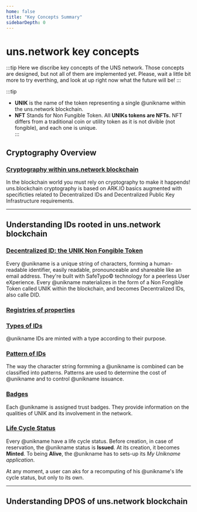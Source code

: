 ```yaml
---
home: false
title: "Key Concepts Summary"
sidebarDepth: 0
---
```


# uns.network key concepts

:::tip
Here we discribe key concepts of the UNS network. Those concepts are designed, but not all of them are implemented yet.
Please, wait a little bit more to try everthing, and look at up right now what the future will be!
:::

:::tip
- **UNIK** is the name of the token representing a single @unikname within the uns.network blockchain.  
- **NFT** Stands for Non Fungible Token. All **UNIKs tokens are NFTs.** NFT differs from a traditional coin or utility token as it is not divible (not fongible), and each one is unique.  
:::

## Cryptography Overview

### [Cryptography within uns.network blockchain](/uns-network-key-concepts/cryptography-overview)

In the blockchain world you must rely on cryptography to make it happends! uns.blockchain cryptography is based on ARK.IO basics augmented with specificties related to Decentralized IDs and Decentralized Public Key Infrastructure requirements.

---

## Understanding IDs rooted in uns.network blockchain

### [Decentralized ID: the UNIK Non Fongible Token](/uns-network-key-concepts/unik-did-nft)

Every @unikname is a unique string of characters, forming a human-readable identifier, easily readable, pronounceable and shareable like an email address. They're built with SafeTypo© technology for a peerless User eXperience. Every @unikname materializes in the form of a Non Fongible Token called UNIK within the <uns/> blockchain, and becomes Decentralized IDs, also calle DID. 

### [Registries of properties](/uns-network-key-concepts/unik-property)


### [Types of IDs](/uns-network-key-concepts/unik-type)

@unikname IDs are minted with a type according to their purpose.

### [Pattern of IDs](/uns-network-key-concepts/unik-pattern)

The way the character string formming a @unikname is combined can be classified into patterns. Patterns are used to determine the cost of @unikname and to control @unikname issuance.

### [Badges](/uns-network-key-concepts/unik-badge)

Each @unikname is assigned trust badges. They provide information on the qualities of UNIK and its involvement in the network.

### [Life Cycle Status](/uns-network-key-concepts/unik-lifecycle)

Every @unikname have a life cycle status. Before creation, in case of reservation, the @unikname status is **Issued**. At its creation, it becomes **Minted**. To being **Alive**, the @unikname has to sets-up its *My Unikname application*.

At any moment, a user can aks for a recomputing of his @unikname's life cycle status, but only to its own.

---

## Understanding DPOS of uns.network blockchain

